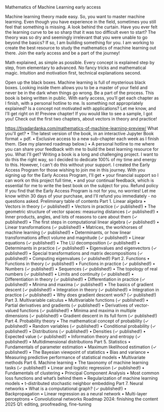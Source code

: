Mathematics of Machine Learning early access

Machine learning theory made easy.
So, you want to master machine learning. Even though you have experience in the field, sometimes you still feel that something is missing. A look behind the curtain.
Have you ever felt the learning curve to be so sharp that it was too difficult even to start? The theory was so dry and seemingly irrelevant that you were unable to go beyond the basics?
If so, I am building something for you. I am working to create the best resource to study the mathematics of machine learning out there.
Join the early access and be a part of the journey!

Math explained, as simple as possible. Every concept is explained step by step, from elementary to advanced. No fancy tricks and mathematical magic. Intuition and motivation first, technical explanations second.

Open up the black boxes. Machine learning is full of mysterious black boxes. Looking inside them allows you to be a master of your field and never be in the dark when things go wrong.
Be a part of the process. This book is being written in public. With early access, you’ll get each chapter as I finish, with a personal hotline to me. Is something not appropriately explained? Is a concept not motivated with applications? Let me know, and I’ll get right on it!
Preview chapter!
If you would like to see a sample, I got you! Check out the first two chapters, about vectors in theory and practice!

https://tivadardanka.com/mathematics-of-machine-learning-preview/
What you'll get?
• The latest version of the book, in an interactive Jupyter Book format + pdf.
• Exclusive access to a new sub-chapter each week as I finish them. (See my planned roadmap below.)
• A personal hotline to me where you can share your feedback with me to build the best learning resource for you.
What I'll get?
Writing a book is a long and challenging project. I want to do this the right way, so I decided to dedicate 100% of my time and energy to this. However, I can't do this without your support. I created the Early Access Program for those wishing to join me in this journey. With you signing up for the Early Access Program, I'll get
• your financial support so I can work on this project full time,
• and your continual feedback, which is essential for me to write the best book on the subject for you.
Refund policy
If you find that the Early Access Program is not for you, no worries! Let me know within 30 days of your purchase, and I'll refund you immediately - no questions asked.
Preliminary table of contents
Part 1. Linear algebra
• Vectors in theory (✓ published!)
• Vectors in practice (✓ published!)
• The geometric structure of vector spaces: measuring distances (✓ published!)
• Inner products, angles, and lots of reasons to care about them (✓ published!)
• The first steps in computational linear algebra (✓ published!)
• Linear transformations (✓ published!)
• Matrices, the workhorses of machine learning (✓ published!)
• Determinants, or how linear transformations affect volume and magnitude (✓ published!)
• Linear equations (✓ published!)
• The LU decomposition (✓ published!)
• Determinants in practice (✓ published!)
• Eigenvalues and eigenvectors (✓ published!)
• Special transformations and matrix decompositions (✓ published!)
• Computing eigenvalues (✓ published!)
Part 2. Functions
• Functions in theory (✓ published!)
• Functions in practice (✓ published!)
• Numbers (✓ published!)
• Sequences (✓ published!)
• The topology of real numbers (✓ published!)
• Limits and continuity (✓ published!)
• Differentiation in theory (✓ published!)
• Differentiation in practice (✓ published!)
• Minima and maxima (✓ published!)
• The basics of gradient descent (✓ published!)
• Integration in theory (✓ published!)
• Integration in practice (✓ published!)
• Why does gradient descent work? (✓ published!)
Part 3. Multivariable calculus
• Multivariable functions (✓ published!)
• Partial derivatives and gradients (✓ published!)
• Derivatives of vector-valued functions (✓ published!)
• Minima and maxima in multiple dimensions (✓ published!)
• Gradient descent in its full form (✓ published!)
Part 4. Probability theory
• The mathematical concept of probability (✓ published!)
• Random variables (✓ published!)
• Conditional probability (✓ published!)
• Distributions (✓ published!)
• Densities (✓ published!)
• Expected value (✓ published!)
• Information theory and entropy (✓ published!)
• Multidimensional distributions
Part 5. Statistics
• Fundamentals of parameter estimation
• Maximum likelihood estimation (✓ published!)
• The Bayesian viewpoint of statistics
• Bias and variance
• Measuring predictive performance of statistical models
• Multivariate methods
Part 6. Machine learning
• The taxonomy of machine learning tasks (✓ published!)
• Linear and logistic regression (✓ published!)
• Fundamentals of clustering
• Principal Component Analysis
• Most common loss functions and what’s behind them
• Regularization of machine learning models
• t-distributed stochastic neighbor embedding
Part 7. Neural networks
• What is a computational graph? (✓ published!)
• Backpropagation
• Linear regression as a neural network
• Multi-layer perceptrons
• Convolutional networks
Roadmap
2024: finishing the content
2025 Q1: editing, proofreading, fine-tuning

